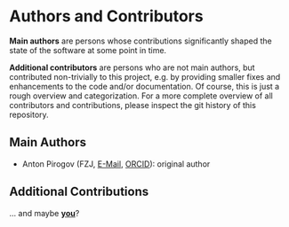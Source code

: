 # Authors and Contributors

**Main authors** are persons whose contributions significantly shaped
the state of the software at some point in time.

**Additional contributors** are persons who are not main authors,
but contributed non-trivially to this project,
e.g. by providing smaller fixes and enhancements to the code and/or documentation.
Of course, this is just a rough overview and categorization.
For a more complete overview of all contributors and contributions,
please inspect the git history of this repository.

## Main Authors
- Anton Pirogov (FZJ, [E-Mail](mailto:a.pirogov@fz-juelich.de), [ORCID](https://orcid.org/0000-0002-5077-7497)): original author

## Additional Contributions
<!--
We would also like to thank the following people for their contributions:
- Name (Affiliation, E-mail, ORCID):
Summary of contribution
-->

... and maybe **[you](https://materials-data-science-and-informatics.github.io/dev-utils/main/contributing)**?
